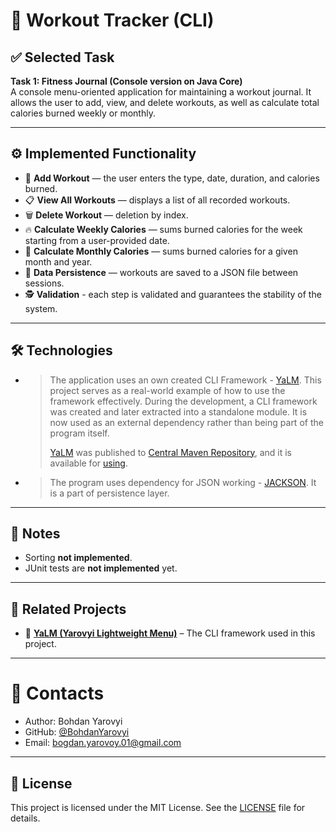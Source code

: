 # 💪 Workout Tracker (CLI)

## ✅ Selected Task
**Task 1: Fitness Journal (Console version on Java Core)**  
A console menu-oriented application for maintaining a workout journal.
It allows the user to add, view, and delete workouts,
as well as calculate total calories burned weekly or monthly.

---

## ⚙️ Implemented Functionality
- 📌 **Add Workout** — the user enters the type, date, duration, and calories burned.
- 📋 **View All Workouts** — displays a list of all recorded workouts.
- 🗑️ **Delete Workout** — deletion by index.
-  🔥 **Calculate Weekly Calories** — sums burned calories for the week starting from a user-provided date.
- 📅 **Calculate Monthly Calories** — sums burned calories for a given month and year.
- 💾 **Data Persistence** — workouts are saved to a JSON file between sessions.
- 🕵️ **Validation** - each step is validated and guarantees the stability of the system.

---

## 🛠️ Technologies
- > The application uses an own created CLI Framework - [YaLM](https://github.com/BohdanYarovyi/YaLM).
  > This project serves as a real-world example of how to use the framework effectively.
  > During the development, a CLI framework was created and later extracted into a standalone module.
  > It is now used as an external dependency rather than being part of the program itself.
  > 
  > [YaLM](https://github.com/BohdanYarovyi/YaLM) 
  > was published to [Central Maven Repository](https://central.sonatype.com/artifact/io.github.bohdanyarovyi/ylmenu), and it is available for 
  > [using](https://github.com/BohdanYarovyi/YaLM?tab=readme-ov-file#-getting-started).
  
- > The program uses dependency for JSON working - [JACKSON](https://github.com/FasterXML/jackson-core).
  > It is a part of persistence layer.


---

## 📌 Notes
- Sorting **not implemented**.
- JUnit tests are **not implemented** yet.

---

## 🔗 Related Projects
- 🧩 [**YaLM (Yarovyi Lightweight Menu)**](https://github.com/BohdanYarovyi/YaLM) – The CLI framework used in this project.

---

# 🪪 Contacts
- Author: Bohdan Yarovyi
- GitHub: [@BohdanYarovyi](https://github.com/BohdanYarovyi)
- Email: bogdan.yarovoy.01@gmail.com

---

## 📄 License
This project is licensed under the MIT License. See the [LICENSE](LICENSE) file for details.
